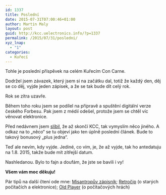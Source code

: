 ```yaml
---
id: 1337
title: Poslední
date: 2015-07-31T07:00:46+01:00
author: Martin Maly
layout: post
guid: http://kcc.uelectronics.info/?p=1337
permalink: /2015/07/31/posledni/
xyz_lnap:
  - "1"
categories:
  - Kuřecí
---
```

Tohle je poslední příspěvek na celém Kuřecím Con Carne.

Dodržel jsem závazek, který jsem si na začátku dal, totiž že každý den, děj se co děj, vyjde jeden zápisek, a že se tak bude dít celý rok.

Rok se zítra uzavře.

Během toho roku jsem se podílel na přípravě a spuštění digitální verze českého Forbesu. Pak jsem z médií odešel, protože jsem se chtěl víc věnovat elektronice.

Před nedávnem jsem [slíbil](http://kcc.uelectronics.info/2015/05/27/300/), že až skončí KCC, tak vymyslím něco jiného. A odkaz na to &#8222;něco&#8220; se tu objeví jako ten úplně poslední článek. Bude to takový bonusový &#8222;plus jedna&#8220;.

Teď ale nevím, kdy vyjde. Jediné, co vím, je, že až vyjde, tak ho antedatuju na 1.8. 2015, takže bude mít zítřejší datum.

Nashledanou. Bylo to fajn a doufám, že jste se bavili i vy!

**Všem vám moc děkuju!**

Pár tipů na další čtení ode mne: [Misantropův zápisník](http://misantrop.info); [Retročip](http://retrocip.cz) (o starých počítačích a elektronice); [Old Player](http://oldplayer.cz) (o počítačových hrách)